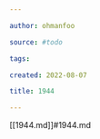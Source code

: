 ```yaml
---

author: ohmanfoo

source: #todo

tags: 

created: 2022-08-07

title: 1944

---
```

[[1944.md]]#1944.md